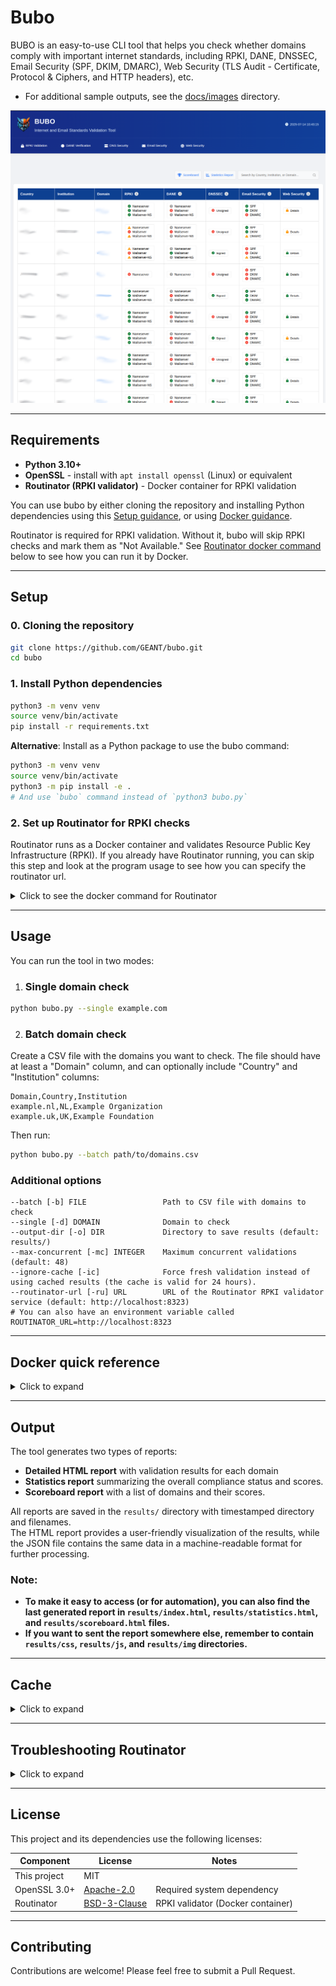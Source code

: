 # Bubo

BUBO is an easy-to-use CLI tool that helps you check whether domains comply with important internet standards, including
RPKI,
DANE,
DNSSEC, Email
Security (SPF,
DKIM, DMARC), Web Security (TLS Audit - Certificate, Protocol & Ciphers, and HTTP headers), etc.

- For additional sample outputs, see the [docs/images](https://github.com/geant/bubo/tree/main/docs/images/) directory.

![Main application interface](docs/images/main.png)

---

## Requirements

- **Python 3.10+**
- **OpenSSL** - install with `apt install openssl` (Linux) or equivalent
- **Routinator (RPKI validator)** - Docker container for RPKI validation

You can use bubo by either cloning the repository and installing Python dependencies using
this [Setup guidance](https://github.com/GEANT/bubo?tab=readme-ov-file#setup), or
using [Docker guidance](https://github.com/GEANT/bubo/tree/main?tab=readme-ov-file#docker-quick-reference).

Routinator is required for RPKI validation. Without it, bubo will skip RPKI checks and mark them as "Not Available." See
[Routinator docker command](https://github.com/GEANT/bubo?tab=readme-ov-file#2-set-up-routinator-for-rpki-checks) below
to see how you can run it by Docker.

___

## Setup

### 0. Cloning the repository

```bash
git clone https://github.com/GEANT/bubo.git
cd bubo
```

### 1. Install Python dependencies

```bash
python3 -m venv venv
source venv/bin/activate
pip install -r requirements.txt

```

**Alternative**: Install as a Python package to use the bubo command:

```bash
python3 -m venv venv
source venv/bin/activate
python3 -m pip install -e .
# And use `bubo` command instead of `python3 bubo.py`
```

### 2. Set up Routinator for RPKI checks

Routinator runs as a Docker container and validates Resource Public Key Infrastructure (RPKI).
If you already have Routinator running, you can skip this step and look at the program usage to see how you can specify
the routinator url.

<details>
<summary>Click to see the docker command for Routinator</summary>

**NOTE**: During initial startup, Routinator needs time to initialize its RPKI cache and begin responding to API
requests. The RPKI column will display "Not Available" until this initialization completes.

```bash
# To persist the RPKI cache data you can create a Docker volume and mount it into the container like so:
docker volume create rpki-cache
docker run -d --restart=unless-stopped --name routinator \
    -p 3323:3323 \
    -p 8323:8323 \
    -v rpki-cache:/home/routinator/.rpki-cache \
    nlnetlabs/routinator
```

</details>

___

## Usage

You can run the tool in two modes:

1. ### Single domain check

```bash
python bubo.py --single example.com
```

2. ### Batch domain check

Create a CSV file with the domains you want to check. The file should have at least a "Domain" column, and can
optionally include "Country" and "Institution" columns:

```
Domain,Country,Institution
example.nl,NL,Example Organization
example.uk,UK,Example Foundation
```

Then run:

```bash
python bubo.py --batch path/to/domains.csv
```

### Additional options

```
--batch [-b] FILE                 Path to CSV file with domains to check
--single [-d] DOMAIN              Domain to check
--output-dir [-o] DIR             Directory to save results (default: results/)
--max-concurrent [-mc] INTEGER    Maximum concurrent validations (default: 48)
--ignore-cache [-ic]              Force fresh validation instead of using cached results (the cache is valid for 24 hours).
--routinator-url [-ru] URL        URL of the Routinator RPKI validator service (default: http://localhost:8323)
# You can also have an environment variable called ROUTINATOR_URL=http://localhost:8323
```

___

## Docker quick reference

<details>
<summary>Click to expand</summary>

### Build

```bash
docker build -t bubo .
```

### Single Domain Check

```bash
# Basic usage with persistent cache
docker compose run --rm bubo -d example.com 
```

### Batch Processing

```bash
# For files from external paths
docker compose run --rm -v "/path/to/file/directory:/bubo/input" bubo --batch /bubo/input/domains.csv

# Example with a file path
docker compose run --rm -v "/path/to/file.csv:/bubo/input" bubo --batch /bubo/input/file.csv
```

### Common Options

```bash
# Ignore cache
docker compose run --rm bubo -d example.com --ignore-cache
  
# Custom output directory
# (modify docker-compose.yml volumes: ./custom-dir:/bubo/custom-dir)
docker compose run --rm bubo -d example.com -o custom-dir

# Custom Routinator URL
docker compose run --rm bubo -d example.com -ru http://routinator-host:8323
```

### Alternative: One-time runs without docker-compose.yml

If you prefer not to use a compose file:

```bash
docker volume create bubo_cache
docker run --rm --network host \
  -v "$(pwd)/results:/results" \
  -v bubo_cache:/bubo/cache \
  bubo -d example.com
```

</details>

___

## Output

The tool generates two types of reports:

- **Detailed HTML report** with validation results for each domain
- **Statistics report** summarizing the overall compliance status and scores.
- **Scoreboard report** with a list of domains and their scores.

All reports are saved in the `results/` directory with timestamped directory and filenames.\
The HTML report provides a user-friendly visualization of the results, while the JSON file contains the same data in a
machine-readable format for further processing.

### Note:

- **To make it easy to access (or for automation), you can also find the last generated report in `results/index.html`,
  `results/statistics.html`, and `results/scoreboard.html` files.**
- **If you want to sent the report somewhere else, remember to contain `results/css`, `results/js`, and `results/img`
  directories.**

___

## Cache

<details>
<summary>Click to expand</summary>
By default, results are cached for 24 hours to speed up repeated checks. Use the `--ignore-cache` flag to force fresh
validation.
When using the Docker image, you can create a persistent volume to retain cached data (see the Docker quick reference).
Without a persistent volume, the cache is cleared between runs, so validations are always fresh and `--ignore-cache` is
unnecessary.

- For cipher suites, we use IANA TLS cipher suite recommendations. The cache is valid for 30 days by default. You can
  change this by setting the `IANA_UPDATE_CACHE_DAYS` environment variable in `.env` file or in the shell:
    ```bash
    export IANA_UPDATE_CACHE_DAYS=7
    ```

</details>

___

## Troubleshooting Routinator

<details>
<summary>Click to expand</summary>

In some networks, the routinator container can't connect to the known RPKI repositories on port 873 (
`rsync error: error in socket IO (code 10) at clientserver.c(139) [Receiver=3.4.0]`) . In this case, you can try to use
a different DNS server. For example, you can use Google's DNS server by adding the following argument to the docker run
command:

1. Update Docker's DNS settings by creating or modifying `/etc/docker/daemon.json`:

```json
{
  "dns": [
    "8.8.8.8",
    "8.8.4.4"
  ]
}
```

2. Restart the Docker service:

```bash
sudo systemctl restart docker
```

3. Restart Routinator with explicit DNS settings:

```bash
# Stop and remove the current container
docker stop routinator
docker rm routinator

# Start a new container with Google DNS servers
docker run -d --restart=unless-stopped --name routinator \
    -p 3323:3323 \
    -p 8323:8323 \
    --dns 8.8.8.8 \
    --dns 8.8.4.4 \
    -v rpki-cache:/home/routinator/.rpki-cache \
    nlnetlabs/routinator
```

</details>

___

## License

This project and its dependencies use the following licenses:

| Component    | License                                                                   | Notes                             |
|--------------|---------------------------------------------------------------------------|-----------------------------------|
| This project | MIT                                                                       |                                   |
| OpenSSL 3.0+ | [Apache-2.0](https://github.com/openssl/openssl/blob/master/LICENSE.txt)  | Required system dependency        |
| Routinator   | [BSD-3-Clause](https://github.com/NLnetLabs/routinator/blob/main/LICENSE) | RPKI validator (Docker container) |

___

## Contributing

Contributions are welcome! Please feel free to submit a Pull Request.